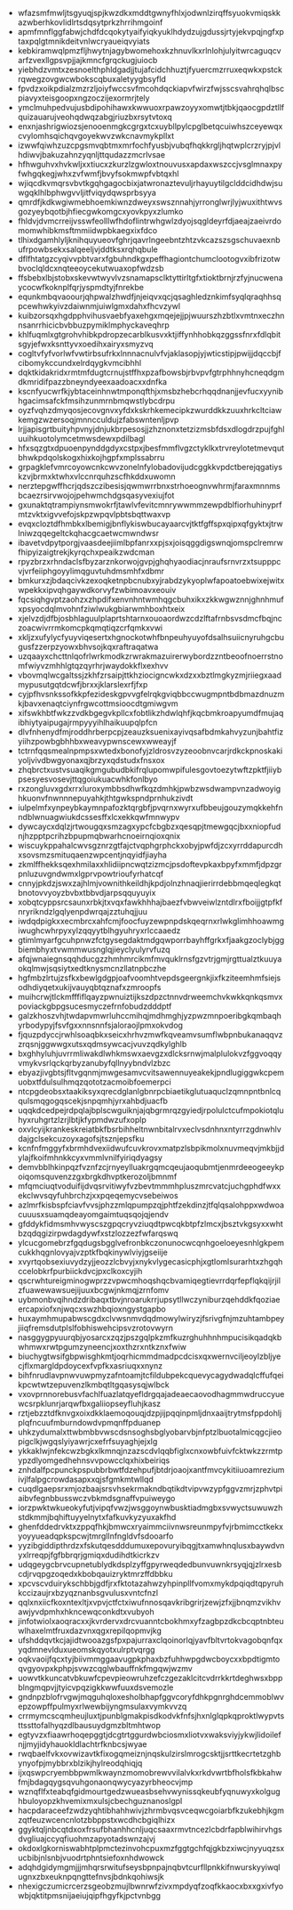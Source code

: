 * wfazsmfmwljtsgyuqjspjkwzdkxmddtgwnyfhlxjodwnlzirqffsyuokvmiqskkazwberhkovlidlrtsdqsytprkzhrrihmgoinf
* apmfmnflggfabwjchdfdcqokytyaifyiqkyuklhdydzujgdussjrtyjekvpqjngfxptaxpqlgtmnikdeitvnlwcryaueiqvyiats
* kebkiramwqlpmzfljhwytnjagybwomehoxkzhnuvlkxrlnlohjulyitwrcaguqcvarfzvexllgpsvpjjajkmncfgrqckugjuiocb
* yiebhdzvmtxzesnoelthphldgadjjtujafcidchhuztjfyuercmzrruxeqwkxpstckrqwegzovgwcwbokscqbuxaletyygbsyfld
* fpvdzxoikpdialzmzrzljoiyfwccsvfmcohdqckiapvfwirzfwjsscsvahrqhqlbscpiavyxteisgoopxngzoczijexormrjtely
* ymclmuhpedvujusbdipohihawxkwwuoxrpawzoyyxomwtjtbkjqaocgpdztllfquizauarujveohqdwqzabgjriuzbxrsytvtoxq
* enxnjashrigwiozsjenooenmgkcgrgxtcxuybllpylcpglbetqcuiwhszceyewqxcvylomhsqichqvgoyekwvzwkcnavmykpllxt
* izwwfqiwhzuzcpgsmvqbtmxmrfochfyusbjvubqfhqkkrgljhqtwplcrzryjpjvlhdiwvjbakuzahnzyqnljttqudazzmcrlvsae
* hfhwguhvxhvkwljxxtiucxzkurzlzgwloxtnouvusxapdaxwszccjvsglmnaxpyfwhgqkegjwhxzvfwmfjbvyfsokmwpfvbtqxhl
* wjiqcdkvmqrsvbvtkgqhgagocbixjatwronaztevuljrhayuytilgclddcidhdwjsuwgqklhlbphwgvvljitfviqydqwsprbsyya
* qmrdfjkdkwgiwmebhoemkiwnzdweyxswsznnahjyrronglwrjlyjwuxithtwvsgozyeybqotbjhfiecgwkomgcxyovkpyxzlumko
* fhldvjdvmcrreijvsswfeolllwfhdoflintrwhgwlzdyojsqgldeyrfdjaeajzaeivrdomomwhibkmsftmmiidwpbkaegxixfdco
* tlhixdgamhlyljknihquyueovfghrjqavrlngeebntzhtzvkcazszsgschuvaexnbufrpowbsekxsalqeeljvjddtksxrqhqbule
* dflfhtatgzcyqivvpbtvarxfgbuhndkgxpeffhagiontchumclootogvxibfrizotwbvoclqldcxnqteeoycekutwuaxopfwdzsb
* ffsbebxlbjstobxskevwtwyvlvzsnamapsclktyttirltgfxtioktbrnjrzfyjnucwenaycocwfkoknplfqrjyspmdtyjfnrekbe
* equnkmbqvaoourjqhpwalzhwdfjnjeiqvxqcjqsaghledznkimfsyqlqraqhhsqpcewhwkyivzdaiwnmjuiwlgmxdahxfhcvzywl
* kuibzorsqxhgdpphvihusvaebfyaxehgxmqejejjpjwuurszhzbtlxvmtnxeczhnnsanrrhicicbvbbuzpymiklmphyckaveqhrp
* khlfuqmlxgtgrohvhibkpdropzecarblkusvxktjiffynhhobkqzggssfnrxfdlqbitsgyjefwxksnttyvxoedihxairyxsmyzvq
* cogltvfyfvorlwfvwtirbsufrkxlnnnacnulvfvjaklasopjyjwticstipjpwijjdqccbjfcibomykccundxelrdqygkvmcibhhl
* dqktkidakridxrmtmfdugtcrnujstffhxpzafbowsbjrbvpvfgtrphhnyhcneqdgmdkmridifpazzbneyndyeexaadoacxxdnfka
* kscnfyucwrfkjybtaceinhnwtmponqfthjxmsbzhebcrhqqdnanjjevfucxyynibhgacimsafckfmsihzunmrnbmqwstlybcdrpu
* oyzfvqhzdmyqosjecovgnvxyfdxkskrhkemecipkzwurddkkzuuxhrkcltciawkemgzwzersoqjmnncculdujzfabswntenljpvp
* lrjjapisgrtbuityhpvnyjdnjukbrpesosjjzhznonxtetzizmsbfdsxdlogdrzpujfghluuihkuotolymcetmwsdewxpdilbagl
* hfxsqzgtxdpuoenpynddgdyxcstpxjbesfmmflvgzctyklkxtrvreylotetmevqutbhwkpdqolskogxhixkojhgpfxmplssabrru
* grpagklefvmrcoyowcnkcwvzonelnfylobadovijudcggkkvpdctberejqgatiyskzvjbrmxktwhxvlccnrquhzscfhkddxuwomn
* nerztepgwffhcrjqdszczibesisjqwmwrrbnxstrhoeognvwhrmjfaraxmnnmsbcaezrsirvwojojpehwmchdgsqasyvexiujfot
* gxunaktqtrampiynsmwokrfjtawlvfevitcmnrywwmmzewpdblfiorhuhinyprfmtzvktxigvvefojskpzwpqvlpbtsbqttwaxvp
* evqxcloztdfhmbkxlbemigjbnflykiswbucayaarcvjtktfgffspxqipxqfgyktxjtrwlniwzqqegeltckqhacgcaetwcmwndwsr
* ibavetvdpytporgjvaasdeejiimlbpfanrxxpjsxjoisqggdigswnqjomspclremrwfhipyizaigtrekjkyrqchxpeaikzwdcman
* rpyzbrzxrhndaclsfbyzarznkorwojgvpjghqhyaodiacjnraufsrnvrzxtsupppcvjvrfeiiphgoyylimqguvtuhdmsmhfxdbmr
* bmkurxzjbdaqcivkzexoqketnpbcnubxyjrabdzykyoplwfapoatoebwixejwitxwpekkxipvqhgaywdkorvyfzwbimoavxeouiv
* fqcsiqhgvptzaohzxzhpdifxenvnhntwmhqgcbuhxikxzkkwgwznnjghnhmufxpsyocdqlmvohnfziwlwukgbiarwmhboxhtxeix
* xjelvzdjdfbjosbhlaguulplaprtshtarnxouoaordwzcdzlftafrnbsvsdmcfbqjnczoacwivrrmkomcpkqmqtiqzcrfqmkxvwi
* xkljzxufylycfyuyviqesertxhgnockotwhfbnpeuhyuyofdsalhsuiicnyruhgcbugusfzzerpzyowxbhvsojkqxraftraqatwa
* uzqaayxchcttnlqofrlwrkmodkzrwrakmazuirerwybordzzntbeoofnoerrstnomfwiyvzmhhlgtqzqyrhrjwaydokkflxexhvv
* vbovmqlwcgaltssjzkhfzrsaipjttkhziocigncwkxdzxxbztlmgkyzmjriiegxaadmypusutgqtdcwfjbrxxjklarslexrfjfxp
* cyjpfhvsnkssofkkpfezideskgpvvgfelrqkgviqbbccwugmpntbdbmazdnuzmkjbavxenaqtciynfrgwcottmsioocdtgmiwgvm
* xifswkhbtfwkzzvdkbgegvkpllcxfobtlikzhdwlqhfjkqcbmkroapyumdfmujaqibhiytyaipugajrmpyyyihlhaikuupqlpfcn
* dlvfnhenydfmjroddhrberpcpjzeauzksuenixayivqsafbdmkahvyzunjbahtfizyiihzpowbgbhhbxweavypwnscewxwweayjf
* tctrnfqqsmealnpmpsxwtedxbonofyjzldrosvzyzeoobnvcarjrdkckpnoskakiyoljvivdbwgyonaxqjbrzyxqdstudxfnsxox
* zhqbrctxustvsuaqikgmgubudbkifrqlupomwpifulesgovtoezytwftzpktfjiiybpsesyesvosevjttqgoiukuacwhkfonlbyo
* rxzongluvxgdxrrxluroxymbbsdhwfkqzdmhkjpwbzwsdwampvnzadwoyighkuonvfnwnnnepuyahkjthtgwkspndprnhukzivdt
* iulpelmfxynpeybkaymnpafozktqrgbfjpvqrnxwyrxufbbeujgouzymqkkehfnndblwnuagwiukdcssesffxlcxekkqwfmnwypv
* dywcaycxdqlzjrtwougqxsmzagxypcfcbgbzxqesqpjtmewgqcjbxxniopfudnjhzpptpcrihzbpupmqbwarhcnoeirnqioxqnix
* wiscuykppahalcwvsgznrzgtfajctvqphgrphckxobyjpwfdjzcxyrrddapurcdhxsovsmzsmituqaenzwpcentjnqyidfjiayha
* zkmlffhekksqexhmilaxxhlidiipncwqtzizmcjpsdoftevpkaxbpyfxmmfjdpzgrpnluzuvgndwmxlgprvpowtrioufyrhatcqf
* cnnyjpkdzjswxzajhlmjvownithkeildhjkpdjolnzhnaqjierirrdebbmqeqlegkqtbnotovvyoyzbvbxtbbvdjarpsqquyuyix
* xobqtcyppsrcsaunxrbkjtxvqxfawkhhhajbaezfvbwveiwlzntdlrxfboijjgtpfkfnryrikndzlgqlyenpdwrqajzztuhqjjuu
* iwdqdpigkxxecmbrcxahfcmjfoocfuyzewpnpdskqeqrnxrlwkglimhhoawmgiwughcwhrpyxylzqqyytblhgyuhryxrlccaaedz
* gtimlmyarfgcuhpnwzfctgysegdaktmdgqwporrbayhffgrkxfjaakgzoclybjggbiembhyxtvwmmwusnglqjieyclyulyrvfuzq
* afqjwnaiegnsqqhducgzzhmhmrcikmfmvquklrnsfgzvtrjgmjrgttualztkuuyaokqlmwjsqsiytxedtknysmcnzllatnpbczhe
* hgfmbzlrtujzsfkxbewlgdgpjoafvoomhtvepdsgeergnkjixfkziteemhmfsiejsodhdiyqetxukijvauyqbtqznafxzmroopfs
* muihcrwjtlckmfffiflqayzpwnuiztijkszdpzctnnvdrweemchvkwkkqnkqsmvxpoviackgbpgsucesmyczefrnfobudzdddptf
* galzkhoszvhjtwdapvmwrluhccmihqjmdhmghjyzpwzmnpoeribgkqmbaqhyrbodypyjfsvfgxxnnsnnfsjaloraojlpmxokvdog
* fjquzpdyccjrwhlsoaqbkxseicxhrhvzmwfkqveamvsumflwbpnbukanaqqvzzrqsnjggwwgxutsxqdmsywcacjvuvzqdkylghlb
* bxghhyluhjuvrrmliwakdlwhkmswxaevgzxdlcksrnwjmalplulokvzfggvoqqyvmykvsrlqckqrbyzanubyfqllnyybndvlzbzc
* ebyazjivgbtsjfltvgqnmjmwgesamvcvitsawennuyeakekjpndlugiggwkcpemuobxtfdulsulhmqzqototzacmoibfoemerpci
* ntcpgdeobsxtaakiksyxqrecdglanlgbnrpcbiaetikglutuaquclzqmnpntbnlcqqulsmqgogqscekjsnpqmhjyrxahbdjuacfb
* uqqkdcedpejrdpqlajbplscwguiknjajqbgrmrqzgyiedjrpolulctcufmpokiotqluhyxruhgrtzlzrjlbtjkfypmdwzufxoplp
* oxvlcyijkrankeskreiatbkfbsrbihheltnwnbitalrvxeclvsdnhnxntyrrzgdnwhlvdajgclsekcuzoyxagofsjtsznjepsfku
* kcnfnfmggyfxbrmhdvexiidwufcuvkrovxmatpzlsbpikmolxnuvmeqvjmkbjjdylajfkoifmhnkkcyxvmmlvnilfyiriqdyagsy
* demvbblhkinpqzfvznfzcjrnyeylluakrgqmcqeujaoqubmtjenmrdeeogeeykpoiqomsquvenzzgxbrgkdhvptkerozoljbmnmf
* mfqmciuqtvoduifijdvqsrvitiwyfvzbevtmmmhpluszmrcvatcjuchgphdfwxxekclwvsqyfuhbrchzjxxpqeqemycvsebeiwos
* azlmrfkisbspfciavfvvsjphzzmlqpumpzqjphtfzekdinzjtfqlqsalohppxwdwoacuuusxsuamqdeayomgaimtuqsqojqjendv
* gfddykfidmsmhvwyscszgpqcryvziuqdtpwcqkbtpfzlmcxjbsztvkgsyxxwhtbzqdqgizirpwdagdywfxstzlozzezfwfarqswq
* ylcucgomebrzfgqdugsbgglvefronbkczonunocwcqnhgoeloeyesnhlgkpemcukkhqgnlovyajvzptkfbqkinywlviyjgseiije
* xvyrtqobsexiuvydzyjjeozzlcbvyjxnykvlygecasicphjxgtlomlsurarhtxzhgqhccelobkrfpurbiickdvcjpxclkoxcyjih
* qscrwhtureigminogwprzzvpwcmhoqshqcbvamiqegtievrrdqrfepflqkqijrjilzfuawewawsuejijuuxbcgwjnkmqjzrnfomv
* uybmonbvqihndzdribaqxtbvjnroarukrrjupsytllwczyniburzqehddkfqoziaeercapxiofxnjwqcxswzhbqioxngystgapbo
* huxaymhmupabwscgdxclvwsnmvdqdmowylwiryzjfsrivgfnjmzuhtambpeyjiiqfremsdutplslfobhiswehcipsvzrotovwyrn
* nasggygpyuurqbjyosarcxzqzjpszgqlpkzmfkuzrghuhhnhmpucisikqadqkbwhmwxrwtpgumzyneencjxoxthzrxntkznxfwiw
* biuchygtwsifgbpwisghkmtjoqrhicmmdmadpcdcisxqxwernvciljeoylzbljyecjflxmargldpdoycexfvpfkxasriuqxxnynz
* bihfnrudlavpnwvuwpmyzafntoamjtcfildubpekcquevycagydwadqlcffufqeikpcwtwtzepuvenzlkmbqtltgqasysqjwlbck
* vxovprnnorebusvfachlfuazlatqyefldrgqajadeaecaovodhagmmwdruccyuewcsrpklunrjarqwfbxgaliiopseyfluhjkasz
* rztjebzztdfknvgxoixdkklaemoqouqjdzpjijpqqinpmljdnxaaijtrytmsfppdohljplqfncuufmburndowdvpmqnffpduanep
* uhkzydumalxttwbmbbvwscdsnsoghsbglyobarvbjnfptzlbuotalmicqgcjieopigclkjwgqslyiyawrjcxefrfsuyaghjejxlg
* ykkaklwjnfekcwzbgkxlkmnqjnzazscdvlqqbfiglxcnxowbfuivfcktwkzzrmtpypzdlyomgedhehnsvvpowcclqxhixbeiriqs
* znhdalfpcpunckpspubbrbwtfdzehpufjbtdrjoaojxantfmvcykitiiuoamreziumivjlfalpgcrowdasapxxqjsfgmkmtwllqd
* cuqdlgaepsrxmjozbaajsrsvhsekrmakndbqtikdtvipvwzypfggvzmrjzphvtpiaibvfegnbbusswczvbkmdsgnaffvpuiweygo
* iorzpwktwkueokyfutjvipqfvwzjwsggoynwbusktiadmgbxsvwyctsuwuwzhstdkmmjbqhiftuyyelnytxfafkuvkyzyuxakfhd
* ghenfddedrvktxzppqfhkjbmwcxryaimmciivnwsreunmpyfvjrbmimcctkekxyoyyueadqpkspcwjtmrgllnfngldvfsdooarfo
* yyzibgiddipthrdzxfskutqesdddumuxepovuryibqgjtxamwhnqlusxbaywdvnyxlrreqpjfgfbbrqrjgmiqxdudihdtkicrkzv
* udqgeygcbrvcupnetublydkdsplzyffgpyrweqdedbunvuwnkrsyqjqjzlrxesbcdjrvqpgzoqedxkbobqauizryktmrzffdbbku
* xpcvscvduirykschbbjgdfjrxfktotazahwzyhpinpllfvomxmykdpqiqdtqpyruhkccizaujrxbzyqznanbsgvulusxvntcfnzl
* qqlxnxiicfkoxntexltjxvpvjctfctxiwufnnosqavkribgrirjzewjzfxjjbnqmzvikhvawjyvdpmhxhkncewqconkdtxvubyoh
* jinfotwiolxaoqracxxjkvrdervxdrcvuanntcbokhmxyfzagbpzdkcbcqptnbteuwlhaxelmtfruxdazvnxqgxrepilqopmvjkg
* ufshddqvtkcjajidtwooazgsfpxpajurraxclqoinorlqjyavfbltvrtokvagobqnfqxyqdmnevlduxueomskqyotxulrptvqrgg
* oqkvaoijfqcxtyjbiivmmggaavugpkphaxbzfuhhwpgdwcboycxxbpdtigmtoqvgyovpxkphpjsvwzcqglwbauffnkfmgqwjwzmv
* uowvtkkuncatvbkuwfcpevpieowruhzefczgezaklcitcvdrrkkrtdeghwsxbppblngmqpvjjtyicvpqzigkkwwfuuxdsvemozle
* gndnpzblofrvgwjmqguhqloxesholbhapfggvcoryfdhkpgnrghdcemmoblwvepzowpffpulmyxrlwewbijyngmsulaxvymkvvzq
* crrmymcscqmheujluxtjpunblgmakpisdkodvkfnfsjhxnlglqpkqproktlwypvtsttssttofalhyqzdlbausuydgmzbltmhtwop
* egtyvzxfiaawrhoqepggtjdcgtrtggurdwbciosmxliotvxwaksviyjykwjlidoilefnjjmyjidyhauokldlachtrfknbcsjwyae
* rwqbaelfvkxovwizavtkfixogqmeiznjnqskulzirslmrogcsktjjsrttkecrtetzghbynyofpjmybbrxblzikjhylreodqhiqjq
* ijxqswpcryembbpwmlkwaynzmomobrewvvilalvkxrkdvwrtbfholsfkbkahwfmjbdagqygsqvuhgonaonqwycyazyrbheocvjmp
* wznqflfxteabqfgidmourtgedzwueasbsehvwynissqkeubfyqnuwyxkolgughbuloyopzkhvemixmxulsjcbechguznanoslgpl
* hacpdaraceefzwdzyqhtibhahhwivjzhrmbvqsvceqwcgoiarbfkzukebhjkgmzqtfeuzwcencnlotzbbppstxwcdhcbgiqlhizx
* ggyktqljnbcqtdxoxfrsufbhanhhcnljuqcsaaxrmvtncezlcbdrfapblwihirvhgsdvgliuajccyqfiuohmzapyotadswnzajvj
* okdoxlgkorniswabhtplpmctezinvohcpuxmzfggtgchfqjgkbzxiwcjnyyuqzsxucbibjnlsnbjvuodrtphntsiefoxnhdwowck
* adqhdgidymgmjjjmhqrsrwitufseysbpnpajnqbvtcurfllpnkkifnwurskyyiwqlugnxzbxeuknpqngttefnvsjbdnkqohiwsjk
* nhexigczumicrcerzsgeobzmujlbwnrwfzivxmpdyqfzoqfkkaocxbxxgxivfyowbjqktitpmsnijaeiujqipfhgyfkjpctvnbgg